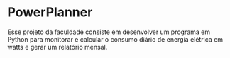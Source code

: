 # PowerPlanner
Esse projeto da faculdade consiste em desenvolver um programa em Python para monitorar e calcular o consumo diário de energia elétrica em watts e gerar um relatório mensal. 
